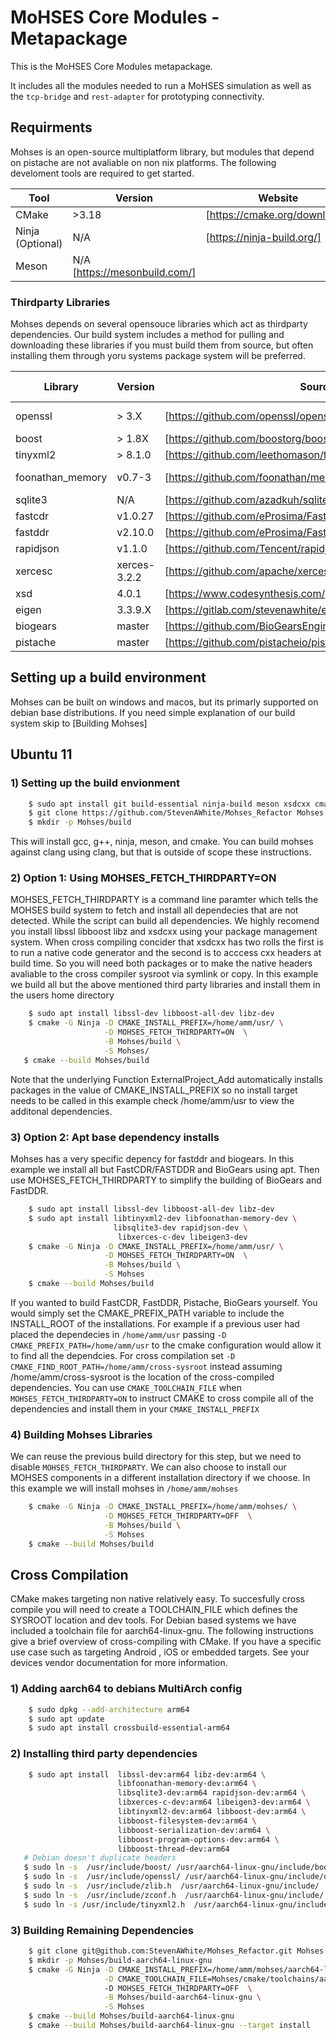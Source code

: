 # MoHSES Core Modules - Metapackage

This is the MoHSES Core Modules metapackage.

It includes all the modules needed to run a MoHSES simulation as well as the `tcp-bridge` and `rest-adapter` for prototyping connectivity.

## Requirments

Mohses is an open-source multiplatform library, but modules that depend on pistache are not avaliable on non nix platforms.  The following develoment tools are required to get started.

| Tool | Version | Website|
|------|---------|--------|
| CMake | >3.18  | [https://cmake.org/download/] |
| Ninja (Optional) | N/A | [https://ninja-build.org/] |
| Meson | N/A [https://mesonbuild.com/]|

### Thirdparty Libraries

Mohses depends on several opensouce libraries which act as thirdparty dependencies.  Our build system includes a method for pulling and downloading these libraries if you must build them from source, but often installing them through yoru systems package system will be preferred. 

|  Library | Version | Source | System Preferred | Note    |
|----------|---------|--------|---------------|---------|
| openssl  |  > 3.X  | [https://github.com/openssl/openssl.git]| True | Build requires perl |  
| boost    |  > 1.8X | [https://github.com/boostorg/boost.git] | True | |  
| tinyxml2 |  > 8.1.0 | [https://github.com/leethomason/tinyxml2.git]| True |
| foonathan_memory | v0.7-3 | [https://github.com/foonathan/memory.git]| False | Use ThirdParty/Fetch |
| sqlite3 | N/A | [https://github.com/azadkuh/sqlite-amalgamation.git]| True |  
| fastcdr | v1.0.27 | [https://github.com/eProsima/Fast-CDR.git]| False |
| fastddr | v2.10.0 | [https://github.com/eProsima/Fast-DDS.git]| False |
| rapidjson  | v1.1.0  | [https://github.com/Tencent/rapidjson.git]| True | 
| xercesc | xerces-3.2.2 | [https://github.com/apache/xerces-c.git]| True |
| xsd | 4.0.1 | [https://www.codesynthesis.com/products/xsd/download.xhtml]| True |
| eigen | 3.3.9.X | [https://gitlab.com/stevenawhite/eigen.git]| True |
| biogears | master | [https://github.com/BioGearsEngine/core.git]| False |
| pistache | master | [https://github.com/pistacheio/pistache.git]False |

## Setting up a build environment

Mohses can be built on windows and macos, but its primarly supported on debian 
base distributions.  If you need simple explanation of our build system skip to [Building Mohses]

## Ubuntu 11

### 1) Setting up the build envionment

```bash
    $ sudo apt install git build-essential ninja-build meson xsdcxx cmake-curses-gui
    $ git clone https://github.com/StevenAWhite/Mohses_Refactor Mohses
    $ mkdir -p Mohses/build

```

This will install gcc, g++, ninja, meson, and cmake.  You can build mohses against clang
using clang, but that is outside of scope these instructions.  

### 2) Option 1: Using MOHSES_FETCH_THIRDPARTY=ON 

MOHSES_FETCH_THIRDPARTY is a command line paramter which tells the MOHSES build system to fetch
and install all dependecies that are not detected. While the script can build all dependencies. 
We highly recomend you install libssl libboost libz and xsdcxx using your package management system.
When cross compiling concider that xsdcxx has two rolls the first is to run a native code generator and 
the second is to acccess cxx headers at build time. So you will need both packages or to make the native 
headers avaliable to the cross compiler sysroot via symlink or copy.  In this example we build all but the
above mentioned third party libraries and install them in the users home directory 


```bash
    $ sudo apt install libssl-dev libboost-all-dev libz-dev
    $ cmake -G Ninja -D CMAKE_INSTALL_PREFIX=/home/amm/usr/ \
                     -D MOHSES_FETCH_THIRDPARTY=ON  \
                     -B Mohses/build \
                     -S Mohses/
   $ cmake --build Mohses/build 
```
Note that the underlying Function ExternalProject_Add automatically installs packages in the value of
CMAKE_INSTALL_PREFIX so no install target needs to be called in this example check /home/amm/usr to view
the additonal dependencies. 

### 3) Option 2: Apt base dependency installs

Mohses has a very specific depency for fastddr and biogears. In this example we install all
but FastCDR/FASTDDR and BioGears using apt. Then use MOHSES_FETCH_THIRDPARTY to simplify the building of
BioGears and FastDDR.

```bash
    $ sudo apt install libssl-dev libboost-all-dev libz-dev
    $ sudo apt install libtinyxml2-dev libfoonathan-memory-dev \
                       libsqlite3-dev rapidjson-dev \
                        libxerces-c-dev libeigen3-dev
    $ cmake -G Ninja -D CMAKE_INSTALL_PREFIX=/home/amm/usr/ \
                     -D MOHSES_FETCH_THIRDPARTY=ON  \
                     -B Mohses/build \
                     -S Mohses
    $ cmake --build Mohses/build
```

If you wanted to build FastCDR, FastDDR, Pistache, BioGears yourself. You would simply set the 
CMAKE_PREFIX_PATH variable to include the INSTALL_ROOT of the installations. For example if a previous
user had placed the dependecies in `/home/amm/usr` passing `-D CMAKE_PREFIX_PATH=/home/amm/usr` to the cmake
configuration would allow it to find all the dependcies.  For cross compilation set `-D CMAKE_FIND_ROOT_PATH=/home/amm/cross-sysroot`
instead assuming /home/amm/cross-sysroot is the location of the cross-compiled dependencies. You can use `CMAKE_TOOLCHAIN_FILE` 
when `MOHSES_FETCH_THIRDPARTY=ON` to instruct CMAKE to cross compile all of the dependencies and install them in your
`CMAKE_INSTALL_PREFIX`

### 4) Building Mohses Libraries

We can reuse the previous build directory for this step, but we need to disable `MOHSES_FETCH_THIRDPARTY`.
We can also choose to install our MOHSES components in a different installation directory if we choose.
In this example we will install mohses in `/home/amm/mohses`

```bash
    $ cmake -G Ninja -D CMAKE_INSTALL_PREFIX=/home/amm/mohses/ \
                     -D MOHSES_FETCH_THIRDPARTY=OFF  \
                     -B Mohses/build \
                     -S Mohses
    $ cmake --build Mohses/build
```

## Cross Compilation

CMake makes targeting non native relatively easy. To succesfully cross compile you will need
to create a TOOLCHAIN_FILE which defines the SYSROOT location and dev tools.  For Debian based systems
we have included a toolchain file for aarch64-linux-gnu.  The following instructions give a brief
overview of cross-compiling with CMake. If you have a specific use case such as targeting Android
, iOS or embedded targets. See your devices vendor documentation for more information.

### 1) Adding aarch64 to debians MultiArch config

```bash
    $ sudo dpkg --add-architecture arm64
    $ sudo apt update
    $ sudo apt install crossbuild-essential-arm64
```

### 2) Installing third party dependencies

```bash
    $ sudo apt install  libssl-dev:arm64 libz-dev:arm64 \
                        libfoonathan-memory-dev:arm64 \ 
                        libsqlite3-dev:arm64 rapidjson-dev:arm64 \
                        libxerces-c-dev:arm64 libeigen3-dev:arm64 \
                        libtinyxml2-dev:arm64 libboost-dev:arm64 \
                        libboost-filesystem-dev:arm64 \
                        libboost-serialization-dev:arm64 \
                        libboost-program-options-dev:arm64 \
                        libboost-thread-dev:arm64 
   # Debian doesn't duplicate headers
   $ sudo ln -s  /usr/include/boost/ /usr/aarch64-linux-gnu/include/boost
   $ sudo ln -s  /usr/include/openssl/ /usr/aarch64-linux-gnu/include/openssl
   $ sudo ln -s  /usr/include/zlib.h  /usr/aarch64-linux-gnu/include/
   $ sudo ln -s  /usr/include/zconf.h  /usr/aarch64-linux-gnu/include/
   $ sudo ln -s /usr/include/tinyxml2.h  /usr/aarch64-linux-gnu/include/


```

### 3) Building Remaining Dependencies

```bash
    $ git clone git@github.com:StevenAWhite/Mohses_Refactor.git Mohses
    $ mkdir -p Mohses/build-aarch64-linux-gnu
    $ cmake -G Ninja -D CMAKE_INSTALL_PREFIX=/home/amm/mohses/aarch64-linux-gnu \
                     -D CMAKE_TOOLCHAIN_FILE=Mohses/cmake/toolchains/aarch64-linux-gnu.cmake
                     -D MOHSES_FETCH_THIRDPARTY=OFF  \
                     -B Mohses/build-aarch64-linux-gnu \
                     -S Mohses
    $ cmake --build Mohses/build-aarch64-linux-gnu
    $ cmake --build Mohses/build-aarch64-linux-gnu --target install
```
